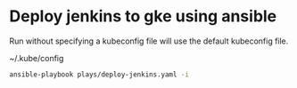 Deploy jenkins to gke using  ansible 
====

Run  without specifying a kubeconfig file will use the default kubeconfig file.

~/.kube/config

```bash
ansible-playbook plays/deploy-jenkins.yaml -i 

```